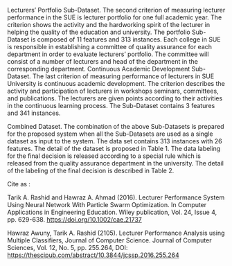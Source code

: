 Lecturers’ Portfolio Sub-Dataset. The second criterion of measuring lecturer performance in the SUE is lecturer portfolio
for one full academic year. The criterion shows the activity and the hardworking spirit of the lecturer in helping the quality of
the education and university. The portfolio Sub-Dataset is composed of 11 features and 313 instances. Each college in
SUE is responsible in establishing a committee of quality assurance for each department in order to evaluate lecturers’
portfolio. The committee will consist of a number of lecturers and head of the department in the corresponding department.
Continuous Academic Development Sub-Dataset. The last criterion of measuring performance of lecturers in SUE University
is continuous academic development. The criterion describes the activity and participation of lecturers in workshops seminars,
committees, and publications. The lecturers are given points according to their activities in the continuous learning process.
The Sub-Dataset contains 3 features and 341 instances.


Combined Dataset. The combination of the above Sub-Datasets is prepared for the proposed system when all the Sub-Datasets are
used as a single dataset as input to the system. The data set contains 313 instances with 26 features. The detail of the dataset is
proposed in Table 1. The data labeling for the final decision is released according
to a special rule which is released from the quality assurance department in the university. The detail of the labeling of the final 
decision is described in Table 2.



Cite as :

Tarik A. Rashid and Hawraz A. Ahmad (2016). Lecturer Performance System Using Neural Network With Particle Swarm Optimization. 
In Computer Applications in Engineering Education. Wiley publication, Vol. 24, Issue 4, pp. 629-638. https://doi.org/10.1002/cae.21737

Hawraz Awuny, Tarik A. Rashid (2105). Lecturer Performance Analysis using Multiple Classifiers, 
Journal of Computer Science. Journal of Computer Sciences, Vol. 12, No. 5, pp. 255.264, DOI: https://thescipub.com/abstract/10.3844/jcssp.2016.255.264
